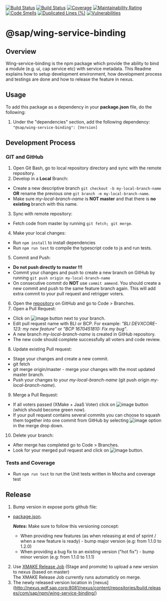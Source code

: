 [![Build Status](https://gkexmlvalidator.jaas-gcp.cloud.sap.corp/buildStatus/icon?job=wing_service_binding_CI%2Fmaster)](https://gkexmlvalidator.jaas-gcp.cloud.sap.corp/job/wing_service_binding_CI/job/master/)
[![Build Status](https://prod-build10100.wdf.sap.corp:443/buildStatus/icon?job=devx-wing%2Fdevx-wing-wing-service-binding-SP-REL-common_indirectshipment)](https://prod-build10100.wdf.sap.corp:443/job/devx-wing/job/devx-wing-wing-service-binding-SP-REL-common_indirectshipment/)
[![Coverage](https://sonar.wdf.sap.corp/api/project_badges/measure?project=devxwing-service-binding&metric=coverage)](https://sonar.wdf.sap.corp/dashboard?id=devxwing-service-binding)
[![Maintainability Rating](https://sonar.wdf.sap.corp/api/project_badges/measure?project=devxwing-service-binding&metric=sqale_rating)](https://sonar.wdf.sap.corp/dashboard?id=devxwing-service-binding)
[![Code Smells](https://sonar.wdf.sap.corp/api/project_badges/measure?project=devxwing-service-binding&metric=code_smells)](https://sonar.wdf.sap.corp/dashboard?id=devxwing-service-binding)
[![Duplicated Lines (%)](https://sonar.wdf.sap.corp/api/project_badges/measure?project=devxwing-service-binding&metric=duplicated_lines_density)](https://sonar.wdf.sap.corp/dashboard?id=devxwing-service-binding)
[![Vulnerabilities](https://sonar.wdf.sap.corp/api/project_badges/measure?project=devxwing-service-binding&metric=vulnerabilities)](https://sonar.wdf.sap.corp/dashboard?id=devxwing-service-binding)

# @sap/wing-service-binding

## Overview

Wing-service-binding is the npm package which provide the ability to bind a module (e.g. ui, cap service etc) with service metadata.
This Readme explains how to setup development environment, how development process and testings are done and how to release the feature in nexus.

## Usage

To add this package as a dependency in your **package.json** file, do the following:

1. Under the "dependencies" section, add the following dependency: `"@sap/wing-service-binding": [Version]`

## Development Process

### GIT and GitHub

1. Open Git Bash, go to local repository directory and sync with the remote repository.
2. Develop in a **Local** Branch:

- Create a new descriptive branch `git checkout -b my-local-branch-name` <br>**OR** rename the previous one `git branch -m my-local-branch-name`.
- Make sure _my-local-branch-name_ is **NOT master** and that there is **no existing** branch with this name.

3. Sync with remote repository:

- Fetch code from master by running `git fetch; git merge`.

4. Make your local changes:

- Run `npm install` to install dependencies
- Run `npm run test` to compile the typescript code to js and run tests.

5. Commit and Push:

- **Do not push directly to master !!!**
- Commit your changes and push to create a new branch on GitHub by running `git push origin my-local-branch-name`
- On consecutive commit do **NOT** use `commit ammend`. You should create a new commit and push to the same feature branch again. This will add extra commit to your pull request and retrigger voters.

6. Open the [repository](https://github.wdf.sap.corp/devx-wing/wing-service-binding) on GitHub and go to Code > Branches.
7. Open a Pull Request:

- Click on ![image](https://github.wdf.sap.corp/storage/user/15516/files/f0632932-b48b-11e6-8c87-75a073ff4b9f) button next to your branch.
- Edit pull request name with BLI or BCP. For example: _"BLI DEVXCORE-123: my new feature"_ or _"BCP 1670451810: Fix my bug"_.
- A new branch _my-local-branch-name_ is created in GitHub repository.
- The new code should complete successfully all voters and code review.

8. Update existing Pull request:

- Stage your changes and create a new commit.
- git fetch
- git merge origin/master - merge your changes with the most updated master branch.
- Push your changes to your _my-local-branch-name_ (git push origin _my-local-branch-name_).

9. Merge a Pull Request:

- If all voters passed (XMake + JaaS Voter) click on ![image](https://github.wdf.sap.corp/storage/user/15516/files/a1501da6-b6fb-11e6-9240-37aa1b14409c) button (which should become green now).
- If your pull request contains several commits you can choose to squash them together into one commit from GitHub by selecting ![image](https://github.wdf.sap.corp/storage/user/15516/files/c6415274-b6fb-11e6-98a6-d417a638b013) option in the merge drop down.

10. Delete your branch:

- After merge has completed go to Code > Branches.
- Look for your merged pull request and click on ![image](https://github.wdf.sap.corp/storage/user/15516/files/a4ac4604-b48b-11e6-84c7-8423bde60ec8) button.

### Tests and Coverage

- Run `npm run test` to run the Unit tests written in Mocha and coverage test

## Release

1. Bump version in expose ports github file:

- [package.json](https://github.wdf.sap.corp/devx-wing/vscode-wing-service-binding/blob/master/package.json#L5).

  **_Notes:_**
  Make sure to follow this versioning concept:

  - When providing new features (as when releasing at end of sprint / when a new feature is ready) - bump major version (e.g: from 1.1.0 to 1.2.0)
  - When providing a bug fix to an existing version ("hot fix") - bump minor version (e.g: from 1.1.0 to 1.1.1)

2. Use [XMAKE Release Job](https://prod-build10100.wdf.sap.corp/job/devx-wing/job/devx-wing-wing-service-binding-SP-REL-common_indirectshipment/) (Stage and promote) to upload a new version to nexus (based on master)  
   The XMAKE Release Job currently runs automaticly on merge.
3. The newly released version location in [nexus]
   (http://nexus.wdf.sap.corp:8081/nexus/content/repositories/build.releases/com/sap/npm/wing-service-binding/)
